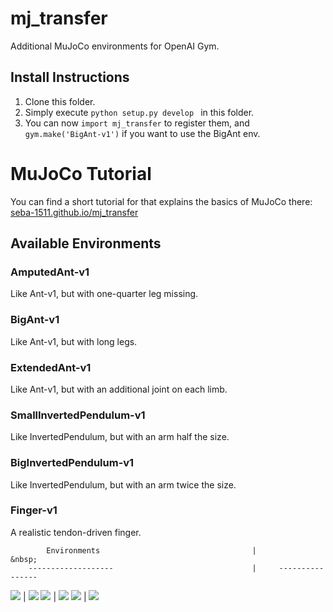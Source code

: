 # mj_transfer
Additional MuJoCo environments for OpenAI Gym.

## Install Instructions

1. Clone this folder.
2. Simply execute `python setup.py develop ` in this folder.
3. You can now `import mj_transfer` to register them, and `gym.make('BigAnt-v1')` if you want to use the BigAnt env.

# MuJoCo Tutorial
You can find a short tutorial for that explains the basics of MuJoCo there: [seba-1511.github.io/mj_transfer](seba-1511.github.io/mj_transfer)

## Available Environments

### AmputedAnt-v1
Like Ant-v1, but with one-quarter leg missing. 

### BigAnt-v1
Like Ant-v1, but with long legs. 

### ExtendedAnt-v1
Like Ant-v1, but with an additional joint on each limb.

### SmallInvertedPendulum-v1
Like InvertedPendulum, but with an arm half the size. 

### BigInvertedPendulum-v1
Like InvertedPendulum, but with an arm twice the size. 

### Finger-v1
A realistic tendon-driven finger.

            Environments 	                              |          &nbsp;
        -------------------	                              |     ----------------
![](./web/figs/small_inverted_pendulum.png)  |  ![](./web/figs/big_inverted_pendulum.png)
![](./web/figs/big_ant.png) 	              |  ![](./web/figs/amputed_ant.png)
![](./web/figs/extended_ant.png) 	          |  ![](./web/figs/finger.png)


